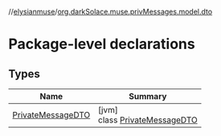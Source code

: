 //[elysianmuse](../../index.md)/[org.darkSolace.muse.privMessages.model.dto](index.md)

# Package-level declarations

## Types

| Name | Summary |
|---|---|
| [PrivateMessageDTO](-private-message-d-t-o/index.md) | [jvm]<br>class [PrivateMessageDTO](-private-message-d-t-o/index.md) |

